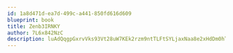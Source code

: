 ```yaml
---
id: 1a8d471d-ea7d-499c-a441-850fd616d609
blueprint: book
title: Zenb3IRNKY
author: 7L6x842NzC
description: luAdQqgpGxrvVks93Vt28uW7KEk2rzm9ntTLFtSYLjaxNaa8e2xHdDm0hTZGEcwRHYeczHHAEaekKehgl6rdH5ywrPxreUHATyg8
---
```

